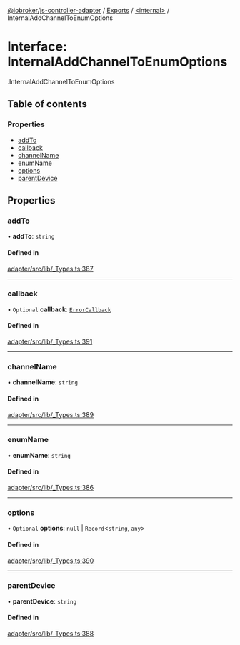 [@iobroker/js-controller-adapter](../README.md) / [Exports](../modules.md) / [<internal\>](../modules/internal_.md) / InternalAddChannelToEnumOptions

# Interface: InternalAddChannelToEnumOptions

[<internal>](../modules/internal_.md).InternalAddChannelToEnumOptions

## Table of contents

### Properties

- [addTo](internal_.InternalAddChannelToEnumOptions.md#addto)
- [callback](internal_.InternalAddChannelToEnumOptions.md#callback)
- [channelName](internal_.InternalAddChannelToEnumOptions.md#channelname)
- [enumName](internal_.InternalAddChannelToEnumOptions.md#enumname)
- [options](internal_.InternalAddChannelToEnumOptions.md#options)
- [parentDevice](internal_.InternalAddChannelToEnumOptions.md#parentdevice)

## Properties

### addTo

• **addTo**: `string`

#### Defined in

[adapter/src/lib/_Types.ts:387](https://github.com/ioBroker/ioBroker.js-controller/blob/25f18577/packages/adapter/src/lib/_Types.ts#L387)

___

### callback

• `Optional` **callback**: [`ErrorCallback`](../modules/internal_.md#errorcallback)

#### Defined in

[adapter/src/lib/_Types.ts:391](https://github.com/ioBroker/ioBroker.js-controller/blob/25f18577/packages/adapter/src/lib/_Types.ts#L391)

___

### channelName

• **channelName**: `string`

#### Defined in

[adapter/src/lib/_Types.ts:389](https://github.com/ioBroker/ioBroker.js-controller/blob/25f18577/packages/adapter/src/lib/_Types.ts#L389)

___

### enumName

• **enumName**: `string`

#### Defined in

[adapter/src/lib/_Types.ts:386](https://github.com/ioBroker/ioBroker.js-controller/blob/25f18577/packages/adapter/src/lib/_Types.ts#L386)

___

### options

• `Optional` **options**: ``null`` \| `Record`<`string`, `any`\>

#### Defined in

[adapter/src/lib/_Types.ts:390](https://github.com/ioBroker/ioBroker.js-controller/blob/25f18577/packages/adapter/src/lib/_Types.ts#L390)

___

### parentDevice

• **parentDevice**: `string`

#### Defined in

[adapter/src/lib/_Types.ts:388](https://github.com/ioBroker/ioBroker.js-controller/blob/25f18577/packages/adapter/src/lib/_Types.ts#L388)
